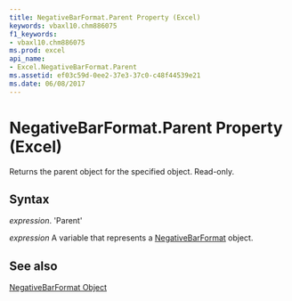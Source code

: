 ```yaml
---
title: NegativeBarFormat.Parent Property (Excel)
keywords: vbaxl10.chm886075
f1_keywords:
- vbaxl10.chm886075
ms.prod: excel
api_name:
- Excel.NegativeBarFormat.Parent
ms.assetid: ef03c59d-0ee2-37e3-37c0-c48f44539e21
ms.date: 06/08/2017
---
```



# NegativeBarFormat.Parent Property (Excel)

Returns the parent object for the specified object. Read-only.


## Syntax

 _expression_. 'Parent'

 _expression_ A variable that represents a [NegativeBarFormat](./Excel.NegativeBarFormat.md) object.


## See also


[NegativeBarFormat Object](Excel.NegativeBarFormat.md)

